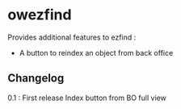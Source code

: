 owezfind
==========

Provides additional features to ezfind :
 - A button to reindex an object from back office

Changelog
------------
0.1 : First release
	Index button from BO full view
	